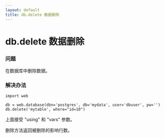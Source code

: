 ```yaml
---
layout: default
title: db.delete 数据删除
---
```


# db.delete 数据删除

### 问题

在数据库中删除数据。

### 解决办法

    import web

    db = web.database(dbn='postgres', db='mydata', user='dbuser', pw='')
    db.delete('mytable', where="id=10")

上面接受 "using" 和 "vars" 参数。

删除方法返回被删除的影响行数。
